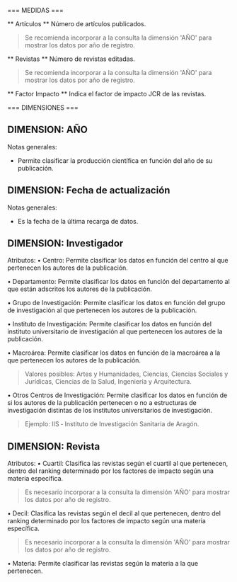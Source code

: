 === MEDIDAS ===

** Artículos **
Número de artículos publicados.

>Se recomienda incorporar a la consulta la dimensión 'AÑO' para mostrar los datos por año de registro.

** Revistas **
Número de revistas editadas.

>Se recomienda incorporar a la consulta la dimensión 'AÑO' para mostrar los datos por año de registro.

** Factor Impacto **
Indica el factor de impacto JCR de las revistas.

=== DIMENSIONES ===

## DIMENSION: AÑO ##

Notas generales:
- Permite clasificar la producción científica en función del año de su publicación.

## DIMENSION: Fecha de actualización ##

Notas generales:
- Es la fecha de la última recarga de datos.

## DIMENSION: Investigador ##

Atributos:
• Centro:
Permite clasificar los datos en función del centro al que pertenecen los autores de la publicación.

• Departamento:
Permite clasificar los datos en función del departamento al que están adscritos los autores de la publicación.

• Grupo de Investigación:
Permite clasificar los datos en función del grupo de investigación al que pertenecen los autores de la publicación.

• Instituto de Investigación:
Permite clasificar los datos en función del instituto universitario de investigación al que pertenecen los autores de la publicación.

• Macroárea:
Permite clasificar los datos en función de la macroárea a la que pertenecen los autores de la publicación.

>Valores posibles: Artes y Humanidades, Ciencias, Ciencias Sociales y Jurídicas, Ciencias de la Salud, Ingeniería y
Arquitectura.

• Otros Centros de Investigación:
Permite clasificar los datos en función de si los autores de la publicación pertenecen o no a estructuras de investigación distintas de los institutos universitarios de investigación.

>Ejemplo: IIS ‐ Instituto de Investigación Sanitaria de Aragón.

## DIMENSION: Revista ##

Atributos:
• Cuartil:
Clasifica las revistas según el cuartil al que pertenecen, dentro del ranking determinado por los factores de impacto según una materia específica.

>Es necesario incorporar a la consulta la dimensión 'AÑO' para mostrar los datos por año de registro.

• Decil:
Clasifica las revistas según el decil al que pertenecen, dentro del ranking determinado por los factores de impacto según una materia específica.

>Es necesario incorporar a la consulta la dimensión 'AÑO' para mostrar los datos por año de registro.

• Materia:
Permite clasificar las revistas según la materia a la que pertenecen.

